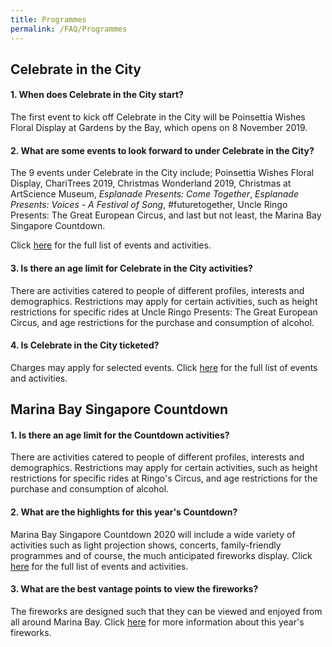```yaml
---
title: Programmes
permalink: /FAQ/Programmes
---
```


## Celebrate in the City
#### 1. When does Celebrate in the City start?

The first event to kick off Celebrate in the City will be Poinsettia Wishes Floral Display at Gardens by the Bay, which opens on 8 November 2019.

#### 2. What are some events to look forward to under Celebrate in the City?

The 9 events under Celebrate in the City include; Poinsettia Wishes Floral Display, ChariTrees 2019, Christmas Wonderland 2019, Christmas at ArtScience Museum, *Esplanade Presents: Come Together*, *Esplanade Presents: Voices - A Festival of Song*, #futuretogether, Uncle Ringo Presents: The Great European Circus, and last but not least, the Marina Bay Singapore Countdown.<br>

Click <a href="https://ura-mbsc2020-staging.netlify.com/about/marina-bay-singapore-countdown/">here</a> for the full list of events and activities.

#### 3. Is there an age limit for Celebrate in the City activities?

There are activities catered to people of different profiles, interests and demographics. Restrictions may apply for certain activities, such as height restrictions for specific rides at Uncle Ringo Presents: The Great European Circus, and age restrictions for the purchase and consumption of alcohol. 

#### 4. Is Celebrate in the City ticketed? 

Charges may apply for selected events. Click <a href="https://ura-mbsc2020-staging.netlify.com/events/celebrate-in-the-city/">here</a> for the full list of events and activities.

## Marina Bay Singapore Countdown
#### 1.  Is there an age limit for the Countdown activities?

There are activities catered to people of different profiles, interests and demographics. Restrictions may apply for certain activities, such as height restrictions for specific rides at Ringo's Circus, and age restrictions for the purchase and consumption of alcohol. 


#### 2. What are the highlights for this year's Countdown?

Marina Bay Singapore Countdown 2020 will include a wide variety of activities such as light projection shows, concerts, family-friendly programmes and of course, the much anticipated fireworks display. Click <a href="https://ura-mbsc2020-staging.netlify.com/events/whats-on/marina-bay">here</a> for the full list of events and activities.


#### 3. What are the best vantage points to view the fireworks?

The fireworks are designed such that they can be viewed and enjoyed from all around Marina Bay. Click <a href="https://ura-mbsc2020-staging.netlify.com/events/fireworks%20display/">here</a> for more information about this year's fireworks. 
 
